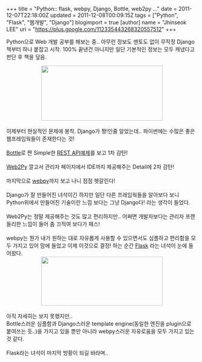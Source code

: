 +++
title = "Python:: flask, webpy, Django, Bottle, web2py ..."
date = 2011-12-07T22:18:00Z
updated = 2011-12-08T00:09:15Z
tags = ["Python", "Flask", "웹개발", "Django"]
blogimport = true 
[author]
	name = "Jhinseok LEE"
	uri = "https://plus.google.com/112335443268320557512"
+++

Python으로 Web 개발 공부를 해보는 중.. 아무런 정보도 맨토도 없이 무작정 Django책부터 하나 붙잡고 시작. 100% 끝낸건 아니지만 일단 기본적인 정보는 모두 캐냈다고 판단 후 책을 덮음.<br /><div class="separator" style="clear: both; text-align: center;"><a href="http://media.djangoproject.com/img/logos/django-logo-negative.png" imageanchor="1" style="margin-left: 1em; margin-right: 1em;"><img border="0" height="145" src="http://media.djangoproject.com/img/logos/django-logo-negative.png" width="320" /></a></div><br />이제부터 현실적인 문제에 봉착. Django가 짱!인줄 알았는데.. 파이썬에는 수많은 좋은 웹프레임웍들이 존재한다는 것!<br /><br /><a href="http://bottlepy.org/docs/dev/">Bottle</a>로 짠 Simple한 <a href="http://fi.am/entry/building-a-website-api-with-django-part-1-api-func/">REST API예제</a>를 보고 1차 감탄!<br /><br /><a href="http://web2py.com/">Web2Py</a> 깔고서 관리자 페이지에서 IDE까지 제공해주는 Detail에 2차 감탄!<br /><br />마지막으로 <a href="http://webpy.org/">webpy</a>까지 보고 나니 점점 헷갈린다!<br /><br />Django가 잘 만들어진 녀석이긴 하지만 일단 다른 프래임웍들을 알아보다 보니 Python위에서 만들어진 기술이란 느낌 보다는 그냥 Django다! 라는 생각이 들었다.<br /><br />Web2Py는 정말 제공해주는 것도 많고 편리하지만.. 어쩌면 개발자보다는 관리자 프랜들리한 느낌이 들어 좀 끄적여 보다가 패스!<br /><br />webpy는 뭔가 내가 원하는 대로 자유롭게 사용할 수 있으면서도 심플하고 편리함을 모두 가지고 있어 맘에 들었고 이제 이것으로 결정! 하는 순간 <a href="http://flask.pocoo.org/">Flask</a>&nbsp;라는 녀석이 눈에 들어왔다.<br /><div class="separator" style="clear: both; text-align: center;"></div><div class="separator" style="clear: both; text-align: center;"><a href="http://4.bp.blogspot.com/-beqQ0zkQbc8/TuBGb6cNDZI/AAAAAAAADmU/XAqcoH0bCxE/s1600/%25E1%2584%2589%25E1%2585%25B3%25E1%2584%258F%25E1%2585%25B3%25E1%2584%2585%25E1%2585%25B5%25E1%2586%25AB%25E1%2584%2589%25E1%2585%25A3%25E1%2586%25BA+2011-12-08+%25E1%2584%258B%25E1%2585%25A9%25E1%2584%2592%25E1%2585%25AE+2.08.42.png" imageanchor="1" style="margin-left: 1em; margin-right: 1em;"><img border="0" height="129" src="http://4.bp.blogspot.com/-beqQ0zkQbc8/TuBGb6cNDZI/AAAAAAAADmU/XAqcoH0bCxE/s320/%25E1%2584%2589%25E1%2585%25B3%25E1%2584%258F%25E1%2585%25B3%25E1%2584%2585%25E1%2585%25B5%25E1%2586%25AB%25E1%2584%2589%25E1%2585%25A3%25E1%2586%25BA+2011-12-08+%25E1%2584%258B%25E1%2585%25A9%25E1%2584%2592%25E1%2585%25AE+2.08.42.png" width="320" /></a></div><br />아직 자세히는 보지 못했지만..<br />Bottle스러운 심플함과 Django스러운 template engine(동일한 엔진을 plugin으로 붙여쓰는 듯..)을 가지고 있을 뿐만 아니라 webpy스러운 자유로움을 모두 가지고 있는 것 같다.<br /><br />Flask라는 녀석이 마지막 방황이 되길 바라며..

